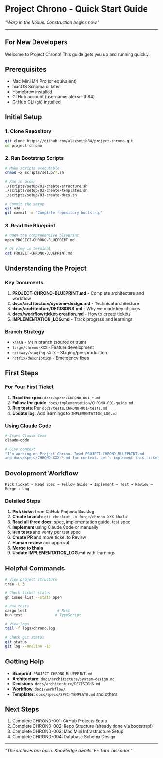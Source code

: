 # Project Chrono - Quick Start Guide

*"Warp in the Nexus. Construction begins now."*

---

## For New Developers

Welcome to Project Chrono! This guide gets you up and running quickly.

## Prerequisites

- Mac Mini M4 Pro (or equivalent)
- macOS Sonoma or later
- Homebrew installed
- GitHub account (username: alexsmith84)
- GitHub CLI (`gh`) installed

## Initial Setup

### 1. Clone Repository

```bash
git clone https://github.com/alexsmith84/project-chrono.git
cd project-chrono
```

### 2. Run Bootstrap Scripts

```bash
# Make scripts executable
chmod +x scripts/setup/*.sh

# Run in order
./scripts/setup/01-create-structure.sh
./scripts/setup/02-create-templates.sh
./scripts/setup/03-create-docs.sh

# Commit the setup
git add .
git commit -m "Complete repository bootstrap"
```

### 3. Read the Blueprint

```bash
# Open the comprehensive blueprint
open PROJECT-CHRONO-BLUEPRINT.md

# Or view in terminal
cat PROJECT-CHRONO-BLUEPRINT.md
```

## Understanding the Project

### Key Documents

1. **PROJECT-CHRONO-BLUEPRINT.md** - Complete architecture and workflow
2. **docs/architecture/system-design.md** - Technical architecture
3. **docs/architecture/DECISIONS.md** - Why we made key choices
4. **docs/workflow/ticket-creation.md** - How to create tickets
5. **IMPLEMENTATION_LOG.md** - Track progress and learnings

### Branch Strategy

- `khala` - Main branch (source of truth)
- `forge/chrono-XXX` - Feature development
- `gateway/staging-vX.X` - Staging/pre-production
- `hotfix/description` - Emergency fixes

## First Steps

### For Your First Ticket

1. **Read the spec**: `docs/specs/CHRONO-001-*.md`
2. **Follow the guide**: `docs/implementation/CHRONO-001-guide.md`
3. **Run tests**: Per `docs/tests/CHRONO-001-tests.md`
4. **Update log**: Add learnings to `IMPLEMENTATION_LOG.md`

### Using Claude Code

```bash
# Start Claude Code
claude-code

# Give context
"I'm working on Project Chrono. Read PROJECT-CHRONO-BLUEPRINT.md 
and docs/specs/CHRONO-XXX-*.md for context. Let's implement this ticket."
```

## Development Workflow

```
Pick Ticket → Read Spec → Follow Guide → Implement → Test → Review → Merge → Log
```

### Detailed Steps

1. **Pick ticket** from GitHub Projects Backlog
2. **Create branch**: `git checkout -b forge/chrono-XXX khala`
3. **Read all three docs**: spec, implementation guide, test spec
4. **Implement** using Claude Code or manually
5. **Run tests** and verify per test spec
6. **Create PR** and move ticket to Review
7. **Human review** and approval
8. **Merge to khala**
9. **Update IMPLEMENTATION_LOG.md** with learnings

## Helpful Commands

```bash
# View project structure
tree -L 3

# Check ticket status
gh issue list --state open

# Run tests
cargo test              # Rust
bun test               # TypeScript

# View logs
tail -f logs/chrono.log

# Check git status
git status
git log --oneline -10
```

## Getting Help

- **Blueprint**: `PROJECT-CHRONO-BLUEPRINT.md`
- **Architecture**: `docs/architecture/system-design.md`
- **Decisions**: `docs/architecture/DECISIONS.md`
- **Workflow**: `docs/workflow/`
- **Templates**: `docs/specs/SPEC-TEMPLATE.md` and others

## Next Steps

1. Complete CHRONO-001: GitHub Projects Setup
2. Complete CHRONO-002: Repo Structure (already done via bootstrap!)
3. Complete CHRONO-003: Mac Mini Infrastructure Setup
4. Complete CHRONO-004: Database Schema Design

---

*"The archives are open. Knowledge awaits. En Taro Tassadar!"*

